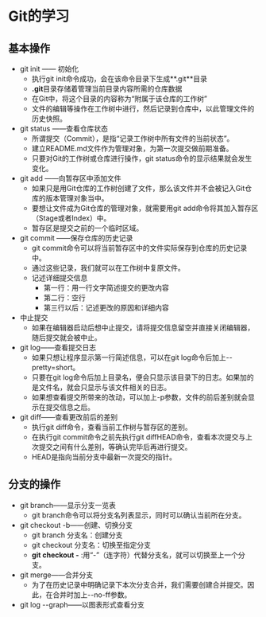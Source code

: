 # Git的学习

## 基本操作

-   git init —— 初始化
    -   执行git init命令成功，会在该命令目录下生成**.git**目录
    -   **.git**目录存储着管理当前目录内容所需的仓库数据
    -   在Git中，将这个目录的内容称为“附属于该仓库的工作树”
    -   文件的编辑等操作在工作树中进行，然后记录到仓库中，以此管理文件的历史快照。
-   git status ——查看仓库状态
    -   所谓提交（Commit），是指“记录工作树中所有文件的当前状态”。
    -   建立README.md文件作为管理对象，为第一次提交做前期准备。
    -   只要对Git的工作树或仓库进行操作，git status命令的显示结果就会发生变化。
-   git add ——向暂存区中添加文件
    -   如果只是用Git仓库的工作树创建了文件，那么该文件并不会被记入Git仓库的版本管理对象当中。
    -   要想让文件成为Git仓库的管理对象，就需要用git add命令将其加入暂存区（Stage或者Index）中。
    -   暂存区是提交之前的一个临时区域。
-   git commit ——保存仓库的历史记录
    -   git commit命令可以将当前暂存区中的文件实际保存到仓库的历史记录中。
    -   通过这些记录，我们就可以在工作树中复原文件。
    -   记述详细提交信息
        -   第一行：用一行文字简述提交的更改内容
        -   第二行：空行
        -   第三行以后：记述更改的原因和详细内容
-   中止提交
    -   如果在编辑器启动后想中止提交，请将提交信息留空并直接关闭编辑器，随后提交就会被中止。
-   git log——查看提交日志
    -   如果只想让程序显示第一行简述信息，可以在git log命令后加上--pretty=short。
    -   只要在git log命令后加上目录名，便会只显示该目录下的日志。如果加的是文件名，就会只显示与该文件相关的日志。
    -   如果想查看提交所带来的改动，可以加上-p参数，文件的前后差别就会显示在提交信息之后。
-   git diff——查看更改前后的差别
    -   执行git diff命令，查看当前工作树与暂存区的差别。
    -   在执行git commit命令之前先执行git diffHEAD命令，查看本次提交与上次提交之间有什么差别，等确认完毕后再进行提交。
    -   HEAD是指向当前分支中最新一次提交的指针。

## 分支的操作

-   git branch——显示分支一览表
    -   git branch命令可以将分支名列表显示，同时可以确认当前所在分支。
-   git checkout -b——创建、切换分支
    -   git branch 分支名：创建分支
    -   git checkout 分支名：切换至指定分支
    -   **git checkout -** :用“-”（连字符）代替分支名，就可以切换至上一个分支。
-   git merge——合并分支
    -   为了在历史记录中明确记录下本次分支合并，我们需要创建合并提交。因此，在合并时加上--no-ff参数。
-   git log --graph——以图表形式查看分支